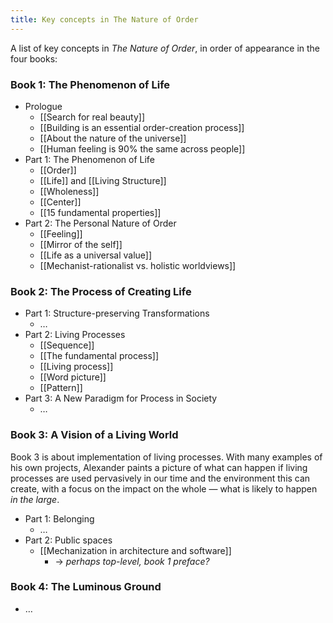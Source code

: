 ```yaml
---
title: Key concepts in The Nature of Order
---
```


A list of key concepts in _The Nature of Order_, in order of appearance in the four books:

### Book 1: The Phenomenon of Life

* Prologue
	* [[Search for real beauty]]
	* [[Building is an essential order-creation process]]
	* [[About the nature of the universe]]
	* [[Human feeling is 90% the same across people]]
* Part 1: The Phenomenon of Life
	* [[Order]]
	* [[Life]] and [[Living Structure]]
	* [[Wholeness]]
	* [[Center]]
	* [[15 fundamental properties]]
* Part 2: The Personal Nature of Order
	* [[Feeling]]
	* [[Mirror of the self]]
	* [[Life as a universal value]]
	* [[Mechanist-rationalist vs. holistic worldviews]]

### Book 2: The Process of Creating Life

* Part 1: Structure-preserving Transformations
	* …
* Part 2: Living Processes
	* [[Sequence]]
	* [[The fundamental process]]
	* [[Living process]]
	* [[Word picture]]
	* [[Pattern]]
* Part 3: A New Paradigm for Process in Society
	* …

### Book 3: A Vision of a Living World
Book 3 is about implementation of living processes. With many examples of his own projects, Alexander paints a picture of what can happen if living processes are used pervasively in our time and the environment this can create, with a focus on the impact on the whole — what is likely to happen *in the large*.

* Part 1: Belonging
	* …
* Part 2: Public spaces
	* [[Mechanization in architecture and software]]
		* -> *perhaps top-level, book 1 preface?*

### Book 4: The Luminous Ground

* …